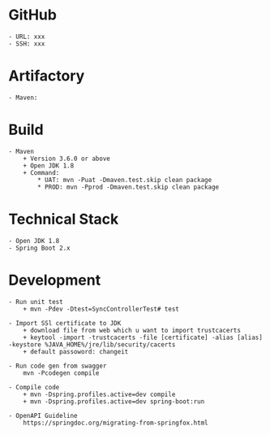 # GitHub
    - URL: xxx
    - SSH: xxx

# Artifactory
    - Maven: 

# Build
    - Maven
        + Version 3.6.0 or above
        + Open JDK 1.8
        + Command: 
            * UAT: mvn -Puat -Dmaven.test.skip clean package
            * PROD: mvn -Pprod -Dmaven.test.skip clean package

# Technical Stack
    - Open JDK 1.8
    - Spring Boot 2.x

# Development
    - Run unit test
        + mvn -Pdev -Dtest=SyncControllerTest# test

    - Import SSl certificate to JDK
        + download file from web which u want to import trustcacerts
        + keytool -import -trustcacerts -file [certificate] -alias [alias] -keystore %JAVA_HOME%/jre/lib/security/cacerts 
        + default passoword: changeit

    - Run code gen from swagger
        mvn -Pcodegen compile

    - Compile code
        + mvn -Dspring.profiles.active=dev compile
        + mvn -Dspring.profiles.active=dev spring-boot:run

    - OpenAPI Guideline 
        https://springdoc.org/migrating-from-springfox.html
